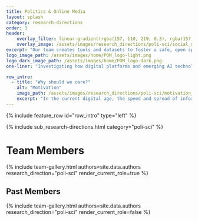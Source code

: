 ```yaml
---
title: Politics & Online Media
layout: splash
category: research-directions
order: 3
header:
    overlay_filter: linear-gradient(rgba(157, 110, 219, 0.3), rgba(157, 110, 219, 1))
    overlay_image: /assets/images/research_directions/poli-sci/social_media.webp
excerpt: "Our team creates tools and datasets to foster a safe, open space for online public discourse. We hope to empower researchers and the public to understand and navigate today’s digital landscape."
logo_image_path: /assets/images/home/POM_logo-light.png
logo_dark_image_path: /assets/images/home/POM_logo-dark.png
one-liner: "Investigating how digital platforms and emerging AI technologies shape political discourse, social polarization, and information ecosystems through data-driven computational social science"

row_intro:
  - title: "Why should we care?"
    alt: "Motivation"
    image_path: /assets/images/research_directions/poli-sci/motivation_img.webp
    excerpt: "In the current digital age, the speed and spread of information has equipped individuals with the tools to influence the public agenda. However, the quality of this information varies widely, and can have wide-reaching consequences. As the sophistication and accessibility of AI tools continue to expand, the authenticity of digital content has been increasingly called into question. Thus, our team stands at the forefront of the challenge to safeguard digital space, as we assess the nature of content and how it proliferates online."
---
```



{% include feature_row id="row_intro" type="left" %}


{% include sub_research-directions.html category="poli-sci" %}

# Team Members

{% include team-gallery.html authors=site.data.authors research_direction="poli-sci" render_current_role=true %}

## Past Members
{% include team-gallery.html authors=site.data.authors research_direction="poli-sci" render_current_role=false %}